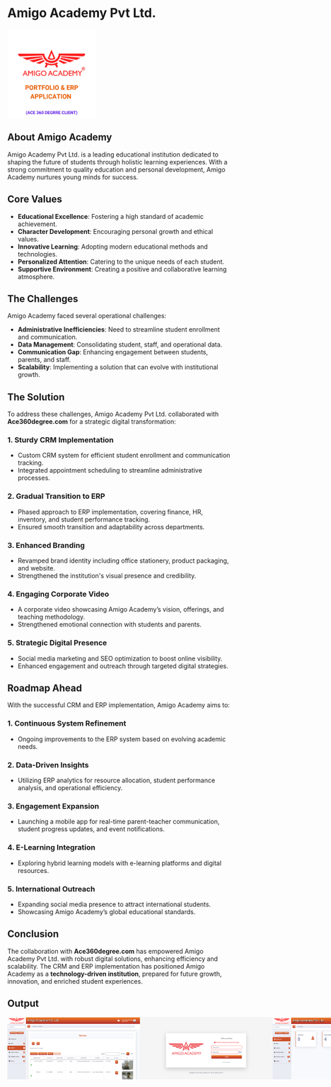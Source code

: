 # Amigo Academy Pvt Ltd.
  <img src="https://raw.githubusercontent.com/goldstring/Amigo-Academy-ERP/main/images/amigo_home.jpg" alt="Amigo Academy Home" width="200">

## About Amigo Academy
Amigo Academy Pvt Ltd. is a leading educational institution dedicated to shaping the future of students through holistic learning experiences. With a strong commitment to quality education and personal development, Amigo Academy nurtures young minds for success.

## Core Values
- **Educational Excellence**: Fostering a high standard of academic achievement.
- **Character Development**: Encouraging personal growth and ethical values.
- **Innovative Learning**: Adopting modern educational methods and technologies.
- **Personalized Attention**: Catering to the unique needs of each student.
- **Supportive Environment**: Creating a positive and collaborative learning atmosphere.

## The Challenges
Amigo Academy faced several operational challenges:
- **Administrative Inefficiencies**: Need to streamline student enrollment and communication.
- **Data Management**: Consolidating student, staff, and operational data.
- **Communication Gap**: Enhancing engagement between students, parents, and staff.
- **Scalability**: Implementing a solution that can evolve with institutional growth.

## The Solution
To address these challenges, Amigo Academy Pvt Ltd. collaborated with **Ace360degree.com** for a strategic digital transformation:

### 1. **Sturdy CRM Implementation**
- Custom CRM system for efficient student enrollment and communication tracking.
- Integrated appointment scheduling to streamline administrative processes.

### 2. **Gradual Transition to ERP**
- Phased approach to ERP implementation, covering finance, HR, inventory, and student performance tracking.
- Ensured smooth transition and adaptability across departments.

### 3. **Enhanced Branding**
- Revamped brand identity including office stationery, product packaging, and website.
- Strengthened the institution's visual presence and credibility.

### 4. **Engaging Corporate Video**
- A corporate video showcasing Amigo Academy’s vision, offerings, and teaching methodology.
- Strengthened emotional connection with students and parents.

### 5. **Strategic Digital Presence**
- Social media marketing and SEO optimization to boost online visibility.
- Enhanced engagement and outreach through targeted digital strategies.

## Roadmap Ahead
With the successful CRM and ERP implementation, Amigo Academy aims to:

### 1. **Continuous System Refinement**
- Ongoing improvements to the ERP system based on evolving academic needs.

### 2. **Data-Driven Insights**
- Utilizing ERP analytics for resource allocation, student performance analysis, and operational efficiency.

### 3. **Engagement Expansion**
- Launching a mobile app for real-time parent-teacher communication, student progress updates, and event notifications.

### 4. **E-Learning Integration**
- Exploring hybrid learning models with e-learning platforms and digital resources.

### 5. **International Outreach**
- Expanding social media presence to attract international students.
- Showcasing Amigo Academy’s global educational standards.

## Conclusion
The collaboration with **Ace360degree.com** has empowered Amigo Academy Pvt Ltd. with robust digital solutions, enhancing efficiency and scalability. The CRM and ERP implementation has positioned Amigo Academy as a **technology-driven institution**, prepared for future growth, innovation, and enriched student experiences.

## Output
<div style="display:flex;">
    <img src="https://raw.githubusercontent.com/goldstring/Amigo-Academy-ERP/main/images/Counsellor.png" alt="Amigo Academy Home" width="300">
    <img src="https://raw.githubusercontent.com/goldstring/Amigo-Academy-ERP/main/images/login_admin.png" alt="Amigo Academy Home" width="300">
    <img src="https://raw.githubusercontent.com/goldstring/Amigo-Academy-ERP/main/images/receptions.png" alt="Amigo Academy Home" width="300">
    <img src="https://raw.githubusercontent.com/goldstring/Amigo-Academy-ERP/main/images/uhsduhfuhwuhf34y9.png" alt="Amigo Academy Home" width="300">
    <img src="https://raw.githubusercontent.com/goldstring/Amigo-Academy-ERP/main/images/yuy79y23697wfhi.png" alt="Amigo Academy Home" width="300">

</div>


